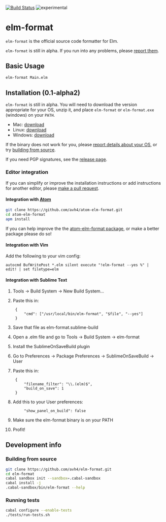 [![Build Status](https://travis-ci.org/avh4/elm-format.svg?branch=master)](https://travis-ci.org/avh4/elm-format)
![experimental](https://img.shields.io/badge/stability-experimental-orange.svg)

# elm-format

`elm-format` is the official source code formatter for Elm.

`elm-format` is still in alpha.  If you run into any problems, please [report them](https://github.com/avh4/elm-format/issues/new).


## Basic Usage

```bash
elm-format Main.elm
```

## Installation (0.1-alpha2)

`elm-format` is still in alpha.  You will need to download the version appropriate for your OS, unzip it, and place `elm-format` or `elm-format.exe` (windows) on your `PATH`.

 - Mac: [download](https://github.com/avh4/elm-format/releases/download/0.1-alpha2/elm-format-0.1-alpha2-mac-x64.tgz)
 - Linux: [download](https://github.com/avh4/elm-format/releases/download/0.1-alpha2/elm-format-0.1-alpha2-linux-x64.tgz)
 - Windows: [download](https://github.com/avh4/elm-format/releases/download/0.1-alpha2/elm-format-0.1-alpha2-win-x64.zip)

If the binary does not work for you, please [report details about your OS](https://github.com/avh4/elm-format/issues/new), or try [building from source](#building-from-source).

If you need PGP signatures, see the [release page](https://github.com/avh4/elm-format/releases/tag/0.1-alpha2).

### Editor integration

If you can simplify or improve the installation instructions or add instructions for another editor, please [make a pull request](https://github.com/avh4/elm-format/edit/master/README.md).

#### Integration with [Atom](https://atom.io/)

```bash
git clone https://github.com/avh4/atom-elm-format.git
cd atom-elm-format
apm install
```

If you can help improve the the [atom-elm-format package](https://github.com/avh4/atom-elm-format), or make a better package please do so!

#### Integration with Vim

Add the following to your vim config:

```vim
autocmd BufWritePost *.elm silent execute "!elm-format --yes %" | edit! | set filetype=elm
```

#### Integration with Sublime Text

1. Tools -> Build System -> New Build System...
2. Paste this in:

        {
            "cmd": ["/usr/local/bin/elm-format", "$file", "--yes"]
        }

3. Save that file as elm-format.sublime-build
4. Open a .elm file and go to Tools -> Build System -> elm-format
5. Install the SublimeOnSaveBuild plugin
6. Go to Preferences -> Package Preferences -> SublimeOnSaveBuild -> User
7. Paste this in:

        {
            "filename_filter": "\\.(elm)$",
            "build_on_save": 1
        }

8. Add this to your User preferences:

	        "show_panel_on_build": false

9. Make sure the elm-format binary is on your PATH
10. Profit!

## Development info

### Building from source

```bash
git clone https://github.com/avh4/elm-format.git
cd elm-format
cabal sandbox init --sandbox=.cabal-sandbox
cabal install -j
.cabal-sandbox/bin/elm-format --help
```

### Running tests

```bash
cabal configure --enable-tests
./tests/run-tests.sh
```
